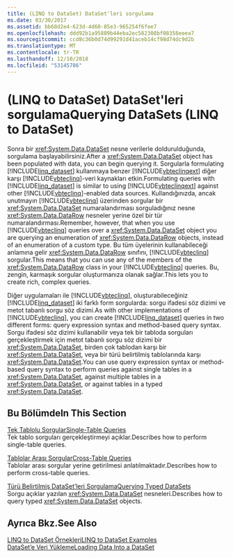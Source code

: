 ```yaml
---
title: (LINQ to DataSet) DataSet'leri sorgulama
ms.date: 03/30/2017
ms.assetid: bb68d2e4-623d-4d60-85e3-965254f6fee7
ms.openlocfilehash: ddd92b1a95889b44eba2ec582308bf08358eeea7
ms.sourcegitcommit: ccd8c36b0d74d99291d41aceb14cf98d74dc9d2b
ms.translationtype: MT
ms.contentlocale: tr-TR
ms.lasthandoff: 12/10/2018
ms.locfileid: "53145786"
---
```

# <a name="querying-datasets-linq-to-dataset"></a><span data-ttu-id="af7f3-102">(LINQ to DataSet) DataSet'leri sorgulama</span><span class="sxs-lookup"><span data-stu-id="af7f3-102">Querying DataSets (LINQ to DataSet)</span></span>
<span data-ttu-id="af7f3-103">Sonra bir <xref:System.Data.DataSet> nesne verilerle doldurulduğunda, sorgulama başlayabilirsiniz.</span><span class="sxs-lookup"><span data-stu-id="af7f3-103">After a <xref:System.Data.DataSet> object has been populated with data, you can begin querying it.</span></span> <span data-ttu-id="af7f3-104">Sorgularla formulating [!INCLUDE[linq_dataset](../../../../includes/linq-dataset-md.md)] kullanmaya benzer [!INCLUDE[vbteclinqext](../../../../includes/vbteclinqext-md.md)] diğer karşı [!INCLUDE[vbteclinq](../../../../includes/vbteclinq-md.md)]-veri kaynakları etkin.</span><span class="sxs-lookup"><span data-stu-id="af7f3-104">Formulating queries with [!INCLUDE[linq_dataset](../../../../includes/linq-dataset-md.md)] is similar to using [!INCLUDE[vbteclinqext](../../../../includes/vbteclinqext-md.md)] against other [!INCLUDE[vbteclinq](../../../../includes/vbteclinq-md.md)]-enabled data sources.</span></span> <span data-ttu-id="af7f3-105">Kullandığınızda, ancak unutmayın [!INCLUDE[vbteclinq](../../../../includes/vbteclinq-md.md)] üzerinden sorgular bir <xref:System.Data.DataSet> numaralandırması sorguladığınız nesne <xref:System.Data.DataRow> nesneler yerine özel bir tür numaralandırması.</span><span class="sxs-lookup"><span data-stu-id="af7f3-105">Remember, however, that when you use [!INCLUDE[vbteclinq](../../../../includes/vbteclinq-md.md)] queries over a <xref:System.Data.DataSet> object you are querying an enumeration of <xref:System.Data.DataRow> objects, instead of an enumeration of a custom type.</span></span> <span data-ttu-id="af7f3-106">Bu tüm üyelerinin kullanabileceği anlamına gelir <xref:System.Data.DataRow> sınıfını, [!INCLUDE[vbteclinq](../../../../includes/vbteclinq-md.md)] sorgular.</span><span class="sxs-lookup"><span data-stu-id="af7f3-106">This means that you can use any of the members of the <xref:System.Data.DataRow> class in your [!INCLUDE[vbteclinq](../../../../includes/vbteclinq-md.md)] queries.</span></span> <span data-ttu-id="af7f3-107">Bu, zengin, karmaşık sorgular oluşturmanıza olanak sağlar.</span><span class="sxs-lookup"><span data-stu-id="af7f3-107">This lets you to create rich, complex queries.</span></span>  
  
 <span data-ttu-id="af7f3-108">Diğer uygulamaları ile [!INCLUDE[vbteclinq](../../../../includes/vbteclinq-md.md)], oluşturabileceğiniz [!INCLUDE[linq_dataset](../../../../includes/linq-dataset-md.md)] iki farklı form sorgularda: sorgu ifadesi söz dizimi ve metot tabanlı sorgu söz dizimi.</span><span class="sxs-lookup"><span data-stu-id="af7f3-108">As with other implementations of [!INCLUDE[vbteclinq](../../../../includes/vbteclinq-md.md)], you can create [!INCLUDE[linq_dataset](../../../../includes/linq-dataset-md.md)] queries in two different forms: query expression syntax and method-based query syntax.</span></span> <span data-ttu-id="af7f3-109">Sorgu ifadesi söz dizimi kullanabilir veya tek bir tabloda sorguları gerçekleştirmek için metot tabanlı sorgu söz dizimi bir <xref:System.Data.DataSet>, birden çok tablodan karşı bir <xref:System.Data.DataSet>, veya bir türü belirtilmiş tablolarında karşı <xref:System.Data.DataSet>.</span><span class="sxs-lookup"><span data-stu-id="af7f3-109">You can use query expression syntax or method-based query syntax to perform queries against single tables in a <xref:System.Data.DataSet>, against multiple tables in a <xref:System.Data.DataSet>, or against tables in a typed <xref:System.Data.DataSet>.</span></span>  
  
## <a name="in-this-section"></a><span data-ttu-id="af7f3-110">Bu Bölümde</span><span class="sxs-lookup"><span data-stu-id="af7f3-110">In This Section</span></span>  
 [<span data-ttu-id="af7f3-111">Tek Tablolu Sorgular</span><span class="sxs-lookup"><span data-stu-id="af7f3-111">Single-Table Queries</span></span>](../../../../docs/framework/data/adonet/single-table-queries-linq-to-dataset.md)  
 <span data-ttu-id="af7f3-112">Tek tablo sorguları gerçekleştirmeyi açıklar.</span><span class="sxs-lookup"><span data-stu-id="af7f3-112">Describes how to perform single-table queries.</span></span>  
  
 [<span data-ttu-id="af7f3-113">Tablolar Arası Sorgular</span><span class="sxs-lookup"><span data-stu-id="af7f3-113">Cross-Table Queries</span></span>](../../../../docs/framework/data/adonet/cross-table-queries-linq-to-dataset.md)  
 <span data-ttu-id="af7f3-114">Tablolar arası sorgular yerine getirilmesi anlatılmaktadır.</span><span class="sxs-lookup"><span data-stu-id="af7f3-114">Describes how to perform cross-table queries.</span></span>  
  
 [<span data-ttu-id="af7f3-115">Türü Belirtilmiş DataSet’leri Sorgulama</span><span class="sxs-lookup"><span data-stu-id="af7f3-115">Querying Typed DataSets</span></span>](../../../../docs/framework/data/adonet/querying-typed-datasets.md)  
 <span data-ttu-id="af7f3-116">Sorgu açıklar yazılan <xref:System.Data.DataSet> nesneleri.</span><span class="sxs-lookup"><span data-stu-id="af7f3-116">Describes how to query typed <xref:System.Data.DataSet> objects.</span></span>  
  
## <a name="see-also"></a><span data-ttu-id="af7f3-117">Ayrıca Bkz.</span><span class="sxs-lookup"><span data-stu-id="af7f3-117">See Also</span></span>  
 [<span data-ttu-id="af7f3-118">LINQ to DataSet Örnekleri</span><span class="sxs-lookup"><span data-stu-id="af7f3-118">LINQ to DataSet Examples</span></span>](../../../../docs/framework/data/adonet/linq-to-dataset-examples.md)  
 [<span data-ttu-id="af7f3-119">DataSet’e Veri Yükleme</span><span class="sxs-lookup"><span data-stu-id="af7f3-119">Loading Data Into a DataSet</span></span>](../../../../docs/framework/data/adonet/loading-data-into-a-dataset.md)
